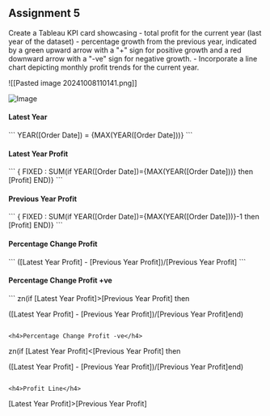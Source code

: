 
<h2>Assignment 5</h2>
Create a Tableau KPI card showcasing
-  total profit for the current year (last year of the dataset)
- percentage growth from the previous year, indicated by a green upward arrow
  with a &quot;+&quot; sign for positive growth and a red downward arrow with a &quot;-ve&quot; sign for negative growth.
-  Incorporate a line chart depicting monthly profit trends for the current year.

![[Pasted image 20241008110141.png]]

![Image](https://i93.servimg.com/u/f93/19/44/64/05/tablel10.png)


<h4>Latest Year</h4>
``` 
YEAR([Order Date]) = {MAX(YEAR([Order Date]))}
```

<h4>Latest Year Profit</h4>
```
{ FIXED : SUM(if YEAR([Order Date])={MAX(YEAR([Order Date]))} then [Profit] END)}
``` 

<h4>Previous Year Profit</h4>
```
{ FIXED : SUM(if YEAR([Order Date])={MAX(YEAR([Order Date]))}-1 then [Profit] END)}
```


<h4>Percentage  Change Profit</h4>
```
([Latest Year Profit] - [Previous Year Profit])/[Previous Year Profit]
```

<h4>Percentage Change Profit +ve</h4>
```
zn(if [Latest Year Profit]>[Previous Year Profit]
then

([Latest Year Profit] - [Previous Year Profit])/[Previous Year Profit]end)
```

<h4>Percentage Change Profit -ve</h4>
```
zn(if [Latest Year Profit]<[Previous Year Profit]
then

([Latest Year Profit] - [Previous Year Profit])/[Previous Year Profit]end)
```

<h4>Profit Line</h4>
```
[Latest Year Profit]>[Previous Year Profit]
```

